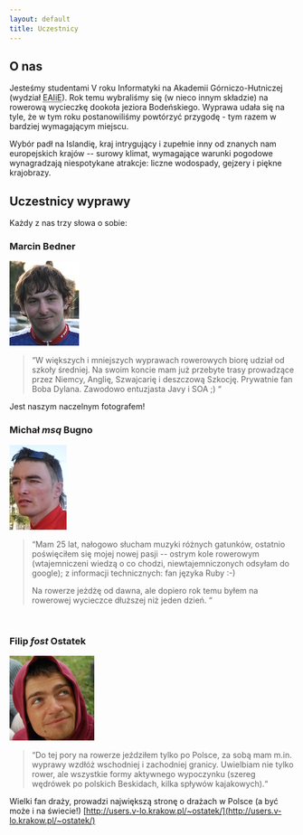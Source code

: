 ```yaml
---
layout: default
title: Uczestnicy
---
```


## O nas

Jesteśmy studentami V roku Informatyki na Akademii Górniczo-Hutniczej (wydział
<abbr title="Elektrotechniki, Automatyki, Informatyki i Elektroniki">EAIiE</abbr>).
Rok temu wybraliśmy się (w nieco innym składzie) na rowerową wycieczkę dookoła
jeziora Bodeńskiego. Wyprawa udała się na tyle, że w tym roku postanowiliśmy powtórzyć
przygodę - tym razem w bardziej wymagającym miejscu.

Wybór padł na Islandię, kraj intrygujący i zupełnie inny od znanych nam
europejskich krajów -- surowy klimat, wymagające warunki pogodowe wynagradzają
niespotykane atrakcje: liczne wodospady, gejzery i piękne krajobrazy.

## Uczestnicy wyprawy
Każdy z nas trzy słowa o sobie:

### Marcin Bedner
<img src="./images/bedner.jpg" class="left" />

> &#8220;W większych i mniejszych wyprawach rowerowych biorę udział od szkoły średniej.
> Na swoim koncie mam już przebyte trasy prowadzące przez Niemcy, Anglię,
> Szwajcarię i deszczową Szkocję. Prywatnie fan Boba Dylana. Zawodowo
> entuzjasta Javy i SOA ;) &#8220;

Jest naszym naczelnym fotografem!
<br class="clear">

### Michał <em>msq</em> Bugno
<img src="./images/bugno.jpg" class="left" />

> &#8220;Mam 25 lat, nałogowo słucham muzyki różnych gatunków, ostatnio poświęciłem
> się mojej nowej pasji -- ostrym kole rowerowym (wtajemniczeni wiedzą o co
> chodzi, niewtajemniczonych odsyłam do google); z informacji technicznych: fan
> języka Ruby :-)
>
> Na rowerze jeżdżę od dawna, ale dopiero rok temu byłem na rowerowej wycieczce
> dłuższej niż jeden dzień. &#8220;
<br class="clear">

### Filip <em>fost</em> Ostatek
<img src="./images/fost.jpg" class="left" />


> &#8220;Do tej pory na rowerze jeździłem tylko po Polsce,
> za sobą mam m.in. wyprawy wzdłóż wschodniej i zachodniej granicy.
> Uwielbiam nie tylko rower, ale wszystkie formy aktywnego wypoczynku 
>(szereg wędrówek po polskich Beskidach, kilka spływów kajakowych).&#8220;


Wielki fan draży, prowadzi największą stronę o drażach w Polsce (a być może i na
świecie!) [http://users.v-lo.krakow.pl/~ostatek/](http://users.v-lo.krakow.pl/~ostatek/)
<br class="clear">
